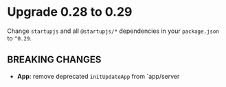 # Upgrade 0.28 to 0.29

Change `startupjs` and all `@startupjs/*` dependencies in your `package.json` to `^0.29`.

## BREAKING CHANGES
- **App**: remove deprecated `initUpdateApp` from `app/server